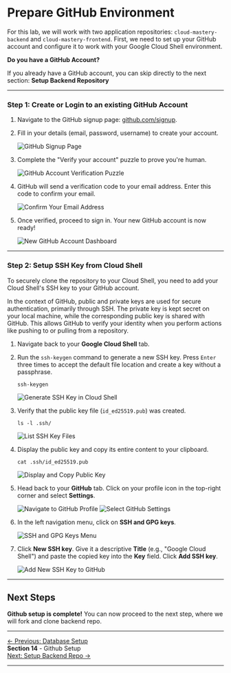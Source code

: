 #  Prepare GitHub Environment
For this lab, we will work with two application repositories: `cloud-mastery-backend` and `cloud-mastery-frontend`. First, we need to set up your GitHub account and configure it to work with your Google Cloud Shell environment.

**Do you have a GitHub Account?**

If you already have a GitHub account, you can skip directly to the next section: **Setup Backend Repository**

---

### Step 1: Create or Login to an existing GitHub Account

1.  Navigate to the GitHub signup page: [github.com/signup](https://github.com/signup).

2.  Fill in your details (email, password, username) to create your account.

    ![GitHub Signup Page](assets/images/github_signup_page.png)

3.  Complete the "Verify your account" puzzle to prove you're human.

    ![GitHub Account Verification Puzzle](assets/images/github_verify_account.png)

4.  GitHub will send a verification code to your email address. Enter this code to confirm your email.

    ![Confirm Your Email Address](assets/images/github_confirm_email.png)

5.  Once verified, proceed to sign in. Your new GitHub account is now ready!

    ![New GitHub Account Dashboard](assets/images/github_dashboard_ready.png)

---

### Step 2: Setup SSH Key from Cloud Shell

To securely clone the repository to your Cloud Shell, you need to add your Cloud Shell's SSH key to your GitHub account.

In the context of GitHub, public and private keys are used for secure authentication, primarily through SSH. The private key is kept secret on your local machine, while the corresponding public key is shared with GitHub. This allows GitHub to verify your identity when you perform actions like pushing to or pulling from a repository. 

1.  Navigate back to your **Google Cloud Shell** tab.

2.  Run the `ssh-keygen` command to generate a new SSH key. Press `Enter` three times to accept the default file location and create a key without a passphrase.

    ```
    ssh-keygen
    ```
    ![Generate SSH Key in Cloud Shell](assets/images/cloudshell_ssh_keygen.png)

3.  Verify that the public key file (`id_ed25519.pub`) was created.

    ```
    ls -l .ssh/
    ```
    ![List SSH Key Files](assets/images/cloudshell_list_ssh_keys.png)

4.  Display the public key and copy its entire content to your clipboard.

    ```
    cat .ssh/id_ed25519.pub
    ```
    ![Display and Copy Public Key](assets/images/cloudshell_cat_public_key.png)

5.  Head back to your **GitHub** tab. Click on your profile icon in the top-right corner and select **Settings**.

    ![Navigate to GitHub Profile](assets/images/github_profile_settings.png)
    ![Select GitHub Settings](assets/images/github_click_settings.png)

6.  In the left navigation menu, click on **SSH and GPG keys**.

    ![SSH and GPG Keys Menu](assets/images/github_ssh_keys_menu.png)

7.  Click **New SSH key**. Give it a descriptive **Title** (e.g., "Google Cloud Shell") and paste the copied key into the **Key** field. Click **Add SSH key**.

    ![Add New SSH Key to GitHub](assets/images/github_add_new_ssh_key_page.png)

---

## Next Steps

**Github setup is complete!** You can now proceed to the next step, where we will fork and clone backend repo.

---
<div class="page-nav">
  <div class="nav-item">
    <a href="../setup-cloud-sql/" class="btn-secondary">← Previous: Database Setup</a>
  </div>
  <div class="nav-item">
    <span><strong>Section 14</strong> -  Github Setup </span>
  </div>
  <div class="nav-item">
    <a href="../setup-backend-repository" class="btn-primary">Next: Setup Backend Repo →</a>
  </div>
</div>

---
